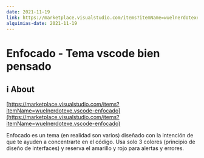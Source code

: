 ```yaml
---
date: 2021-11-19
link: https://marketplace.visualstudio.com/items?itemName=wuelnerdotexe.vscode-enfocado
alquimias-date: 2021-11-19
---
```


# Enfocado - Tema vscode bien pensado

## ℹ️ About

[https://marketplace.visualstudio.com/items?itemName=wuelnerdotexe.vscode-enfocado](https://marketplace.visualstudio.com/items?itemName=wuelnerdotexe.vscode-enfocado)

Enfocado es un tema (en realidad son varios) diseñado con la intención de que te ayuden a concentrarte en el código. Usa solo 3 colores (principio de diseño de interfaces) y reserva el amarillo y rojo para alertas y errores.


